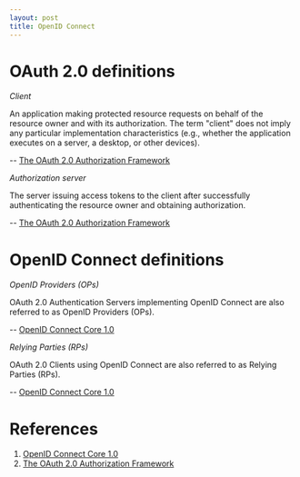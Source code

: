 ```yaml
---
layout: post
title: OpenID Connect 
---
```


# OAuth 2.0 definitions 

*Client*
>
An application making protected resource requests on behalf of the
resource owner and with its authorization.  The term "client" does
not imply any particular implementation characteristics (e.g.,
whether the application executes on a server, a desktop, or other
devices).
>
-- [The OAuth 2.0 Authorization Framework](http://www.rfc-editor.org/rfc/rfc6749.txt)

*Authorization server*
>
The server issuing access tokens to the client after successfully
authenticating the resource owner and obtaining authorization.
>
-- [The OAuth 2.0 Authorization Framework](http://www.rfc-editor.org/rfc/rfc6749.txt)

#  OpenID Connect definitions 

*OpenID Providers (OPs)* 
>
OAuth 2.0 Authentication Servers implementing OpenID Connect are also referred to as OpenID Providers (OPs). 
>
-- [OpenID Connect Core 1.0](https://openid.net/specs/openid-connect-core-1_0.html#Introduction)

*Relying Parties (RPs)*
>
OAuth 2.0 Clients using OpenID Connect are also referred to as Relying Parties (RPs).
>
-- [OpenID Connect Core 1.0](https://openid.net/specs/openid-connect-core-1_0.html#Introduction)


# References
1. [OpenID Connect Core 1.0](https://openid.net/specs/openid-connect-core-1_0.html)
2. [The OAuth 2.0 Authorization Framework](http://www.rfc-editor.org/rfc/rfc6749.txt)

